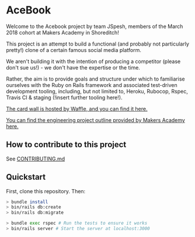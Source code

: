# AceBook

Welcome to the Acebook project by team JSpesh, members of the March 2018 cohort at Makers Academy in Shoreditch!

This project is an attempt to build a functional (and probably not particularly pretty!) clone of a certain famous social media platform.

We aren't building it with the intention of producing a competitor (please don't sue us!) - we don't have the expertise or the time.

Rather, the aim is to provide goals and structure under which to familiarise ourselves with the Ruby on Rails framework and associated test-driven development tooling, including, but not limited to, Heroku, Rubocop, Rspec, Travis CI & staging (!insert further tooling here!).

[The card wall is hosted by Waffle, and you can find it here.](https://waffle.io/SamNiechcial/acebook-jspesh)

[You can find the engineering project outline provided by Makers Academy here.](https://github.com/makersacademy/course/tree/master/engineering_projects/rails)

## How to contribute to this project
See [CONTRIBUTING.md](CONTRIBUTING.md)

## Quickstart

First, clone this repository. Then:

```bash
> bundle install
> bin/rails db:create
> bin/rails db:migrate

> bundle exec rspec # Run the tests to ensure it works
> bin/rails server # Start the server at localhost:3000
```
 
